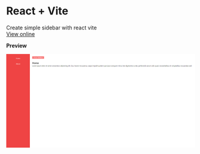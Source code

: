 # React + Vite

Create simple sidebar with react vite<br/>
[View online](https://react-vite-sidebar.vercel.app/)

**Preview**

![sidebar](src/assets/sidebar.png)
